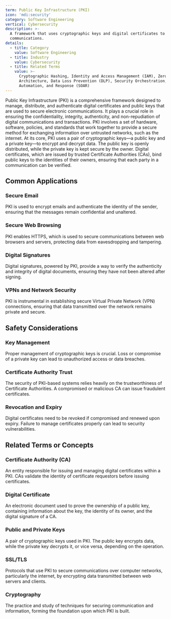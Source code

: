 ```yaml
---
term: Public Key Infrastructure (PKI)
icon: 'mdi:security'
category: Software Engineering
vertical: Cybersecurity
description: >-
  A framework that uses cryptographic keys and digital certificates to secure
  communications.
details:
  - title: Category
    value: Software Engineering
  - title: Industry
    value: Cybersecurity
  - title: Related Terms
    value: >-
      Cryptographic Hashing, Identity and Access Management (IAM), Zero Trust
      Architecture, Data Loss Prevention (DLP), Security Orchestration,
      Automation, and Response (SOAR)
---
```

Public Key Infrastructure (PKI) is a comprehensive framework designed to manage, distribute, and authenticate digital certificates and public keys that are used to secure electronic communications. It plays a crucial role in ensuring the confidentiality, integrity, authenticity, and non-repudiation of digital communications and transactions. PKI involves a set of hardware, software, policies, and standards that work together to provide a secure method for exchanging information over untrusted networks, such as the internet. At its core, PKI uses a pair of cryptographic keys—a public key and a private key—to encrypt and decrypt data. The public key is openly distributed, while the private key is kept secure by the owner. Digital certificates, which are issued by trusted Certificate Authorities (CAs), bind public keys to the identities of their owners, ensuring that each party in a communication can be verified.

## Common Applications

### Secure Email
PKI is used to encrypt emails and authenticate the identity of the sender, ensuring that the messages remain confidential and unaltered.

### Secure Web Browsing
PKI enables HTTPS, which is used to secure communications between web browsers and servers, protecting data from eavesdropping and tampering.

### Digital Signatures
Digital signatures, powered by PKI, provide a way to verify the authenticity and integrity of digital documents, ensuring they have not been altered after signing.

### VPNs and Network Security
PKI is instrumental in establishing secure Virtual Private Network (VPN) connections, ensuring that data transmitted over the network remains private and secure.

## Safety Considerations

### Key Management
Proper management of cryptographic keys is crucial. Loss or compromise of a private key can lead to unauthorized access or data breaches.

### Certificate Authority Trust
The security of PKI-based systems relies heavily on the trustworthiness of Certificate Authorities. A compromised or malicious CA can issue fraudulent certificates.

### Revocation and Expiry
Digital certificates need to be revoked if compromised and renewed upon expiry. Failure to manage certificates properly can lead to security vulnerabilities.

## Related Terms or Concepts

### Certificate Authority (CA)
An entity responsible for issuing and managing digital certificates within a PKI. CAs validate the identity of certificate requestors before issuing certificates.

### Digital Certificate
An electronic document used to prove the ownership of a public key, containing information about the key, the identity of its owner, and the digital signature of a CA.

### Public and Private Keys
A pair of cryptographic keys used in PKI. The public key encrypts data, while the private key decrypts it, or vice versa, depending on the operation.

### SSL/TLS
Protocols that use PKI to secure communications over computer networks, particularly the internet, by encrypting data transmitted between web servers and clients.

### Cryptography
The practice and study of techniques for securing communication and information, forming the foundation upon which PKI is built.
